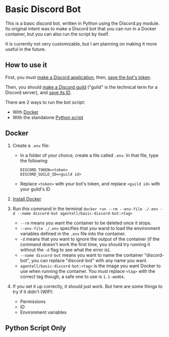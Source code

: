 Basic Discord Bot
=================

This is a basic discord bot, written in Python using the Discord.py module. Its original intent was to make a Discord bot that you can run in a Docker container, but you can also run the script by itself.

It is currently not very customizable, but I am planning on making it more useful in the future.

How to use it
-------------

First, you must [make a Discord application](https://discord.com/developers/applications), then, [save the bot's token](#).

Then, you should [make a Discord guild](#) ("guild" is the technical term for a Discord server), and [save its ID](#).

There are 2 ways to run the bot script:

- With [Docker](https://www.docker.com/)
- With the standalone [Python script](#python-script-only)

Docker
------

1. Create a `.env` file:
    - In a folder of your choice, create a file called `.env`. In that file, type the following:

        ```.env
        DISCORD_TOKEN=<token>
        DISCORD_GUILD_ID=<guild id>
        ```

    - Replace `<token>` with your bot's token, and replace `<guild id>` with your guild's ID

2. [Install Docker](https://docs.docker.com/engine/install/)
3. Run this command in the terminal `docker run --rm --env-file ./.env -d --name discord-bot agentell/basic-discord-bot:<tag>`
    - `--rm` means you want the container to be deleted once it stops.
    - `--env-file ./.env` specifies that you wand to load the environment variables defined in the `.env` file into the container.
    - `-d` means that you want to ignore the output of the container (if the command doesn't work the first time, you should try running it without the `-d` flag to see what the error is).
    - `--name discord-bot` means you want to name the container "discord-bot", you can replace "discord-bot" with any name you want.
    - `agentell/basic-discord-bot:<tag>` is the image you want Docker to use when running the container. You must replace `<tag>` with the correct tag though, a safe one to use is `1.1-amd64`.
4. If you set it up correctly, it should just work. But here are some things to try if it didn't (WIP):
    - Permissions
    - ID
    - Environment variables

Python Script Only
------------------
